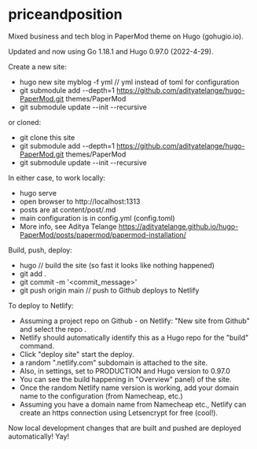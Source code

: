 # priceandposition
Mixed business and tech blog in PaperMod theme on Hugo (gohugio.io).

Updated and now using Go 1.18.1 and Hugo 0.97.0 (2022-4-29).

Create a new site:
- hugo new site myblog -f yml // yml instead of toml for configuration
- git submodule add --depth=1 https://github.com/adityatelange/hugo-PaperMod.git themes/PaperMod
- git submodule update --init --recursive 

or cloned:

- git clone this site
- git submodule add --depth=1 https://github.com/adityatelange/hugo-PaperMod.git themes/PaperMod
- git submodule update --init --recursive 

In either case, to work locally:
- hugo serve 
- open browser to http://localhost:1313
- posts are at content/post/<topic>.md
- main configuration is in config.yml (config.toml)
- More info, see Aditya Telange https://adityatelange.github.io/hugo-PaperMod/posts/papermod/papermod-installation/

Build, push, deploy:
- hugo      // build the site (so fast it looks like nothing happened)
- git add .
- git commit -m '<commit_message>'
- git push origin main  // push to Github deploys to Netlify

To deploy to Netlify:
- Assuming a project repo on Github - on Netlify: "New site from Github" and select the repo .
- Netlify should automatically identify this as a Hugo repo for the "build" command.
- Click "deploy site" start the deploy.
- a random "<xyz>.netlify.com" subdomain is attached to the site.
- Also, in settings, set to PRODUCTION and Hugo version to 0.97.0
- You can see the build happening in "Overview" panel) of the site.
- Once the random Netlify name version is working, add your domain name to the configuration (from Namecheap, etc.)
- Assuming you have a domain name from Namecheap etc., Netlify can create an https connection using Letsencrypt for free (cool!).

Now local development changes that are built and pushed are deployed automatically! Yay!


